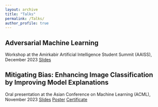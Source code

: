 ```yaml
---
layout: archive
title: "Talks"
permalink: /Talks/
author_profile: true
---
```


## Adversarial Machine Learning
Workshop at the Amirkabir Artificial Intelligence Student Summit (AAISS), December 2023 [Slides](https://docs.google.com/presentation/d/1A7375XNbzLQHR0isA0fBe3Z6krUi-p2T/edit?usp=sharing&ouid=117814235367243035001&rtpof=true&sd=true)


<!-- ## HiSpecmer: A Deep Efficient Image Super Resolution Network using Transformers with Hierarchical and Spectral Feature Attention
Alireza Esmaeilzehi, Hossein Zaredar, **Raha Ahmadi**, M Omair Ahmad - Under review, Winter Conference on Applications of Computer Vision (WACV), August 2023 -->

## Mitigating Bias: Enhancing Image Classification by Improving Model Explanations
Oral presentation at the Asian Conference on Machine Learning (ACML), November 2023 [Slides](https://docs.google.com/presentation/d/1vJG4LwXSb1daUy2N8KugcJVIVdeSzFwC/edit?usp=sharing&ouid=117814235367243035001&rtpof=true&sd=true) [Poster](https://drive.google.com/file/d/1pFF41pvM8yAOPwWKrE8S9znhWEqS0MrL/view?usp=sharing) 
 [Certificate](https://drive.google.com/file/d/1UADSGja3CAkOEumf2K9cWYPUfQFqPCqJ/view?usp=sharing)
